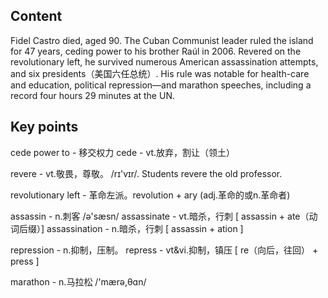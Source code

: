 ## Content

Fidel Castro died, aged 90. The Cuban Communist leader ruled the island for 47 years, ceding power to his brother Raúl in 2006. Revered on the revolutionary left, he survived numerous American assassination attempts, and six presidents（美国六任总统）. His rule was notable for health-care and education, political repression—and marathon speeches, including a record four hours 29 minutes at the UN.

## Key points

 cede power to - 移交权力    cede - vt.放弃，割让（领土）

revere - vt.敬畏，尊敬。 /rɪ'vɪr/. Students revere the old professor.

revolutionary left - 革命左派。revolution + ary (adj.革命的或n.革命者)

assassin - n.刺客 /ə'sæsn/	assassinate - vt.暗杀，行刺 [ assassin + ate（动词后缀）]	assassination - n.暗杀，行刺 [ assassin + ation ]

repression - n.抑制，压制。	repress - vt&vi.抑制，镇压 [ re（向后，往回） + press ]

marathon - n.马拉松 /'mærə,θɑn/